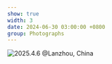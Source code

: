 ```yaml
---
show: true
width: 3
date: 2024-06-30 03:00:00 +0800
group: Photographs
---
```

<div>
    <img data-src="{{ 'assets/images/showcase/2025.4.6 兰州-43.jpg' | relative_url }}" class="lazy w-100 rounded" src="{{ '/assets/images/empty_300x200.png' | relative_url }}" title="2025.4.6 @Lanzhou, China">
</div>
